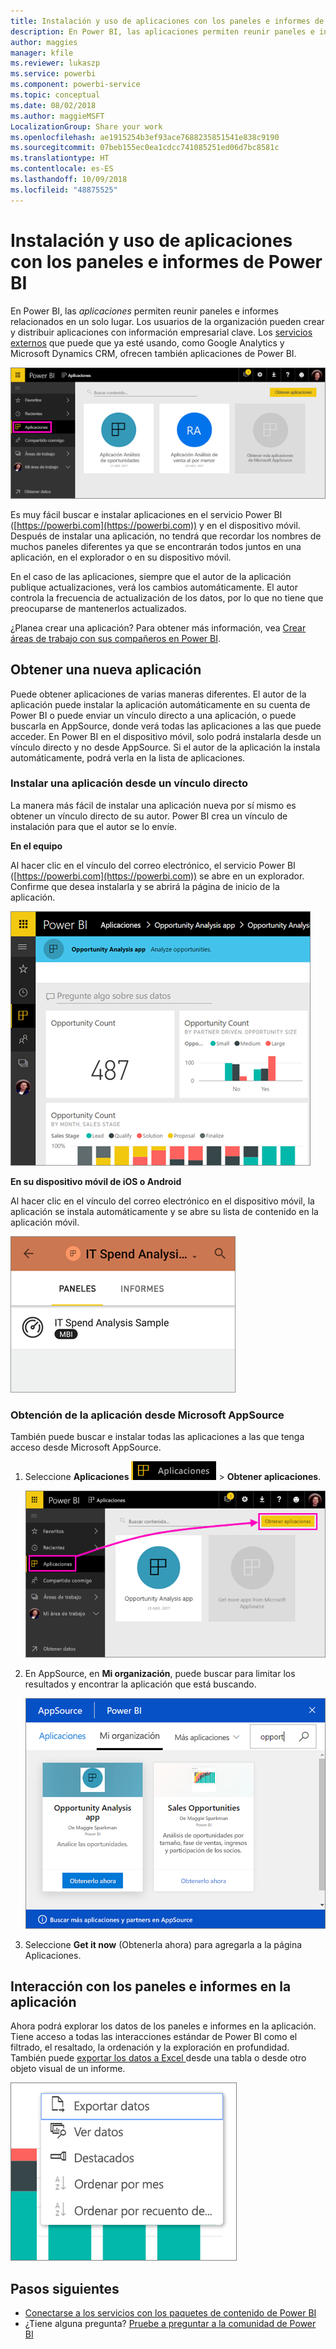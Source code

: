 ```yaml
---
title: Instalación y uso de aplicaciones con los paneles e informes de Power BI
description: En Power BI, las aplicaciones permiten reunir paneles e informes relacionados en un solo lugar.
author: maggies
manager: kfile
ms.reviewer: lukaszp
ms.service: powerbi
ms.component: powerbi-service
ms.topic: conceptual
ms.date: 08/02/2018
ms.author: maggieMSFT
LocalizationGroup: Share your work
ms.openlocfilehash: ae1915254b3ef93ace7688235851541e838c9190
ms.sourcegitcommit: 07beb155ec0ea1cdcc741085251ed06d7bc8581c
ms.translationtype: HT
ms.contentlocale: es-ES
ms.lasthandoff: 10/09/2018
ms.locfileid: "48875525"
---
```

# <a name="install-and-use-apps-with-dashboards-and-reports-in-power-bi"></a>Instalación y uso de aplicaciones con los paneles e informes de Power BI
En Power BI, las *aplicaciones* permiten reunir paneles e informes relacionados en un solo lugar. Los usuarios de la organización pueden crear y distribuir aplicaciones con información empresarial clave. Los [servicios externos](consumer/end-user-connect-to-services.md) que puede que ya esté usando, como Google Analytics y Microsoft Dynamics CRM, ofrecen también aplicaciones de Power BI. 

![Aplicaciones de Power BI](./media/service-create-distribute-apps/power-bi-apps-left-nav.png)

Es muy fácil buscar e instalar aplicaciones en el servicio Power BI ([https://powerbi.com](https://powerbi.com)) y en el dispositivo móvil. Después de instalar una aplicación, no tendrá que recordar los nombres de muchos paneles diferentes ya que se encontrarán todos juntos en una aplicación, en el explorador o en su dispositivo móvil.

En el caso de las aplicaciones, siempre que el autor de la aplicación publique actualizaciones, verá los cambios automáticamente. El autor controla la frecuencia de actualización de los datos, por lo que no tiene que preocuparse de mantenerlos actualizados. 

¿Planea crear una aplicación? Para obtener más información, vea [Crear áreas de trabajo con sus compañeros en Power BI](service-create-workspaces.md).

## <a name="get-a-new-app"></a>Obtener una nueva aplicación
Puede obtener aplicaciones de varias maneras diferentes. El autor de la aplicación puede instalar la aplicación automáticamente en su cuenta de Power BI o puede enviar un vínculo directo a una aplicación, o puede buscarla en AppSource, donde verá todas las aplicaciones a las que puede acceder. En Power BI en el dispositivo móvil, solo podrá instalarla desde un vínculo directo y no desde AppSource. Si el autor de la aplicación la instala automáticamente, podrá verla en la lista de aplicaciones.

### <a name="install-an-app-from-a-direct-link"></a>Instalar una aplicación desde un vínculo directo
La manera más fácil de instalar una aplicación nueva por sí mismo es obtener un vínculo directo de su autor. Power BI crea un vínculo de instalación para que el autor se lo envíe.

**En el equipo** 

Al hacer clic en el vínculo del correo electrónico, el servicio Power BI ([https://powerbi.com](https://powerbi.com)) se abre en un explorador. Confirme que desea instalarla y se abrirá la página de inicio de la aplicación.

![Página de aterrizaje de la aplicación en el servicio Power BI](./media/service-create-distribute-apps/power-bi-app-landing-page-opportunity-480.png)

**En su dispositivo móvil de iOS o Android** 

Al hacer clic en el vínculo del correo electrónico en el dispositivo móvil, la aplicación se instala automáticamente y se abre su lista de contenido en la aplicación móvil. 

![Lista de contenido de una aplicación del dispositivo móvil](./media/service-create-distribute-apps/power-bi-app-index-it-spend-360.png)

### <a name="get-the-app-from-microsoft-appsource"></a>Obtención de la aplicación desde Microsoft AppSource
También puede buscar e instalar todas las aplicaciones a las que tenga acceso desde Microsoft AppSource. 

1. Seleccione **Aplicaciones** ![en el panel de navegación de la izquierda](./media/service-create-distribute-apps/power-bi-apps-bar.png) > **Obtener aplicaciones**. 
   
     ![Icono de Obtener aplicaciones](./media/service-create-distribute-apps/power-bi-service-apps-get-apps-oppty.png)
2. En AppSource, en **Mi organización**, puede buscar para limitar los resultados y encontrar la aplicación que está buscando.
   
     ![En AppSource en Mi organización](./media/service-create-distribute-apps/power-bi-appsource-my-org.png)
3. Seleccione **Get it now** (Obtenerla ahora) para agregarla a la página Aplicaciones. 

## <a name="interact-with-the-dashboards-and-reports-in-the-app"></a>Interacción con los paneles e informes en la aplicación
Ahora podrá explorar los datos de los paneles e informes en la aplicación. Tiene acceso a todas las interacciones estándar de Power BI como el filtrado, el resaltado, la ordenación y la exploración en profundidad. También puede [exportar los datos a Excel ](consumer/end-user-export-data.md) desde una tabla o desde otro objeto visual de un informe. 

![Exportar datos desde un objeto visual de Power BI](./media/service-create-distribute-apps/power-bi-service-export-data-visual.png)



## <a name="next-steps"></a>Pasos siguientes
* [Conectarse a los servicios con los paquetes de contenido de Power BI](consumer/end-user-connect-to-services.md)
* ¿Tiene alguna pregunta? [Pruebe a preguntar a la comunidad de Power BI](http://community.powerbi.com/)